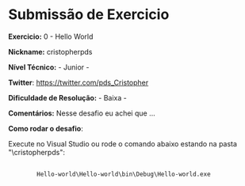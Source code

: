 # Submissão de Exercicio

**Exercicio:** 0 - Hello World

**Nickname:** cristopherpds

**Nível Técnico:** - Junior -

**Twitter**: https://twitter.com/pds_Cristopher

**Dificuldade de Resolução:** - Baixa -

**Comentários:** Nesse desafio eu achei que ... 

**Como rodar o desafio**: 

Execute no Visual Studio ou rode o comando abaixo estando na pasta  "\cristopherpds":
```bash
    
        Hello-world\Hello-world\bin\Debug\Hello-world.exe
```